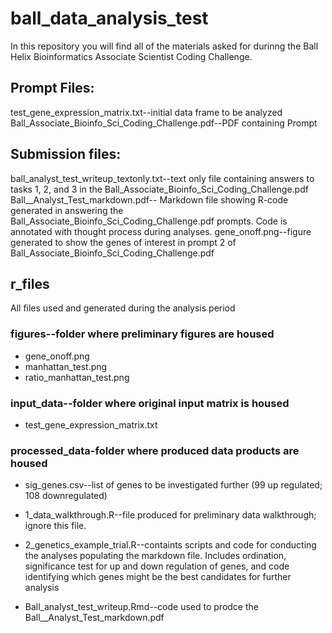 # ball_data_analysis_test

In this repository you will find all of the materials asked for durinng the Ball Helix Bioinformatics Associate Scientist Coding Challenge.

## Prompt Files:
test_gene_expression_matrix.txt--initial data frame to be analyzed
Ball_Associate_Bioinfo_Sci_Coding_Challenge.pdf--PDF containing Prompt

## Submission files:
ball_analyst_test_writeup_textonly.txt--text only file containing answers to tasks 1, 2, and 3 in the Ball_Associate_Bioinfo_Sci_Coding_Challenge.pdf
Ball__Analyst_Test_markdown.pdf-- Markdown file showing R-code generated in answering the Ball_Associate_Bioinfo_Sci_Coding_Challenge.pdf prompts. Code is annotated with thought process during analyses.
gene_onoff.png--figure generated to show the genes of interest in prompt 2 of Ball_Associate_Bioinfo_Sci_Coding_Challenge.pdf

## r_files
All files used and generated during the analysis period

### figures--folder where preliminary figures are housed
- gene_onoff.png
- manhattan_test.png
- ratio_manhattan_test.png

### input_data--folder where original input matrix is housed
- test_gene_expression_matrix.txt

### processed_data-folder where produced data products are housed 
- sig_genes.csv--list of genes to be investigated further (99 up regulated; 108 downregulated)




- 1_data_walkthrough.R--file produced for preliminary data walkthrough; ignore this file.
- 2_genetics_example_trial.R--containts scripts and code for conducting the analyses populating the markdown file. Includes ordination, significance test for up and down regulation of genes, and code identifying which genes might be the best candidates for further analysis

- Ball_analyst_test_writeup.Rmd--code used to prodce the Ball__Analyst_Test_markdown.pdf





